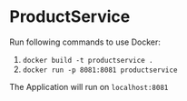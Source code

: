 # ProductService

Run following commands to use Docker:

1. `docker build -t productservice .`
2. `docker run -p 8081:8081 productservice`
  
The Application will run on `localhost:8081`